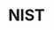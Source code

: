 ---
# This topic lives at
# https://digital.gov/topics/nist

# Topic Title
title: "NIST"

# description — keep it short and clear
# summary: ""

# Weight
weight: 1

# For more information on managing topics,
# see https://github.com/GSA/digitalgov.gov/wiki/topics
---